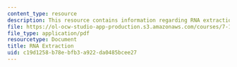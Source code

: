```yaml
---
content_type: resource
description: This resource contains information regarding RNA extraction.
file: https://ol-ocw-studio-app-production.s3.amazonaws.com/courses/7-15-experimental-molecular-genetics-spring-2015/c19d1258b78ebfb3a922da0485bcee27_MIT7_15S15_RNA_extraction.pdf
file_type: application/pdf
resourcetype: Document
title: RNA Extraction
uid: c19d1258-b78e-bfb3-a922-da0485bcee27
---
```

